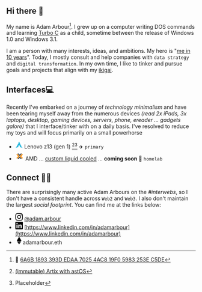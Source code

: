 ## Hi there 👋

My name is Adam Arbour[^1]. I grew up on a computer writing DOS commands and learning [Turbo C](https://en.wikipedia.org/wiki/Borland_Turbo_C) as a child, sometime between the release of Windows 1.0 and Windows 3.1.

I am a person with many interests, ideas, and ambitions. My hero is "[me in 10 years](https://medium.com/live-your-life-on-purpose/your-hero-should-be-your-10-year-self-in-the-future-matthew-mcconaughey-oscar-speech-27d57b5e3589)". Today, I mostly consult and help companies with `data strategy` and `digital transformation`. In my own time, I like to tinker and pursue goals and projects that align with my [ikigai](https://en.wikipedia.org/wiki/Ikigai).

[^1]: :key: [6A6B 1893 393D EDAA 7025  4AC8 19F0 5983 253E C5DE](https://github.com/adamarbour/adamarbour/blob/main/me.pub)

## Interfaces💻
Recently I've embarked on a journey of _technology minimalism_ and have been tearing myself away from the numerous devices _(read 2x iPads, 3x laptops, desktop, gaming devices, servers, phone, ereader ... gadgets galore)_ that I interface/tinker with on a daily basis. I've resolved to reduce my toys and will focus primarily on a small powerhorse 


- <img height="20" width="20" src="./img/arch.svg" /> Lenovo z13 (gen 1) [^2][^3] :airplane: `primary`
- <img height="23" width="23" src="./img/proxmox.svg" /> AMD ... [custom liquid cooled](https://jmcustomized.com/) ... __coming soon__ :steam_locomotive: `homelab` 

[^2]: [(immutable) Artix with astOS](https://gist.github.com/adamarbour/5cd52c236ad4f41e4184771390fa093c)
[^3]: Placeholder

## Connect 👨‍💻

There are surprisingly many active Adam Arbours on the _#interwebs_, so I don't have a consistent handle across `Web2` and `Web3`. I also don't maintain the largest _social footprint_. You can find me at the links below:

* <img height="20" width="20" src="./img/instagram.svg" /> [@adam.arbour](https://www.instagram.com/adam.arbour)
* <img height="20" width="20" src="./img/linkedin.svg" /> [https://www.linkedin.com/in/adamarbour](https://www.linkedin.com/in/adamarbour)
* <img height="20" width="20" src="./img/ethereum.svg" />adamarbour.eth





